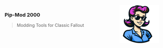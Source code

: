 <img src="https://raw.githubusercontent.com/PipMod2000/Resources/main/Images/Logo/logo-256.png" align="right" width="128" />

### Pip-Mod 2000

> Modding Tools for Classic Fallout
